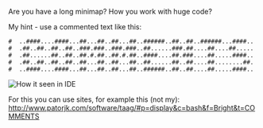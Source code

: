 Are you have a long minimap? 
How you work with huge code? 

My hint - use a commented text like this:

```
#  ..####....####...##...##..##...##..######..##..##..######...####..
#  .##..##..##..##..###.###..###.###..##......###.##....##....##.....
#  .##......##..##..##.#.##..##.#.##..####....##.###....##.....####..
#  .##..##..##..##..##...##..##...##..##......##..##....##........##.
#  ..####....####...##...##..##...##..######..##..##....##.....####..
```

![How it seen in IDE](https://feeltheradio.ru/wp-content/uploads/2020/08/2020-08-18_18-46-31.png)

For this you can use sites, for example this (not my): http://www.patorjk.com/software/taag/#p=display&c=bash&f=Bright&t=COMMENTS
